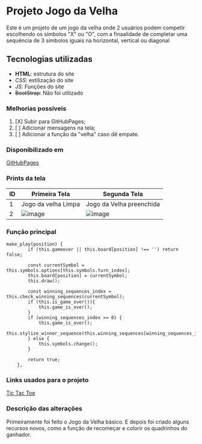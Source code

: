 # Projeto Jogo da Velha
Este é um projeto de um jogo da velha onde 2 usuários podem competir escolhendo os símbolos "X" ou "O",
com a finaalidade de completar uma sequência de 3 símbolos iguais na horizontal, vertical ou diagonal

## Tecnologias utilizadas
- **HTML**: estrutura do site
- _CSS_: estilização do site
- *_JS_*: Funções do site
- ~~BootStrap~~: Não foi utilizado

### Melhorias possíveis
 1. [X] Subir para GitHubPages;
 2. [ ] Adicionar mensagens na tela;
 3. [ ] Adicionar a função da "velha" caso dê empate.

 
 ### Disponibilizado em 
 [GitHubPages](https://saielay09.github.io/jogodavelhaEberCiely/)
 
 
 ### Prints da tela
| ID | Primeira Tela | Segunda Tela |
|----|---------------|----------------|
| 1 | Jogo da velha Limpa| Jogo da Velha preenchida |
| 2 | ![image](https://user-images.githubusercontent.com/101192829/162212084-553c796c-3319-4234-b904-34a34dd1d9de.png)|![image](https://user-images.githubusercontent.com/101192829/162212232-64dc077a-4d79-4a16-bccc-0570b2039257.png)|


### Função principal
```
make_play(position) {
        if (this.gameover || this.board[position] !== '') return false;

        const currentSymbol = this.symbols.options[this.symbols.turn_index];
        this.board[position] = currentSymbol;
        this.draw();

        const winning_sequences_index = this.check_winning_sequences(currentSymbol);
        if (this.is_game_over()){
            this.game_is_over();
        }
        if (winning_sequences_index >= 0) {
            this.game_is_over();
            this.stylize_winner_sequence(this.winning_sequences[winning_sequences_index]);
        } else {
            this.symbols.change();
        }

        return true;
    },
```

### Links usados para o projeto
[Tic Tac Toe](https://www.youtube.com/watch?v=M258B1b_pMs)

### Descrição das alterações
Primeiramente foi feito o Jogo da Velha básico. E depois foi criado alguns recursos novos, como a função de recomeçar e colorir os quadrinhos do ganhador.


